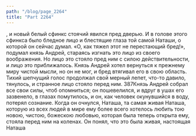 ```yaml
---
path: "/blog/page_2264"
title: "Part 2264"
---
```


, и новый белый сфинкс стоячий явился пред дверью. И в голове этого сфинкса было бледное лицо и блестящие глаза той самой Наташи, о которой он сейчас думал.
«О, как тяжел этот не перестающий бред!», подумал князь Андрей, стараясь изгнать это лицо из своего воображения. Но лицо это стояло пред ним с силою действительности, и лицо это приближалось. Князь Андрей хотел вернуться к прежнему миру чистой мысли, но он не мог, и бред втягивал его в свою область. Тихий шепчущий голос продолжал свой мерный лепет, что-то давило, тянулось, и странное лицо стояло перед ним. 387Князь Андрей собрал все свои силы, чтоб опомниться; он пошевелился, и вдруг в ушах его зазвенело, в глазах помутилось, и он, как человек окунувшийся в воду, потерял сознание. Когда он очнулся, Наташа, та самая живая Наташа, которую из всех людей в мире ему более всего хотелось любить тою новою, чистою, божескою любовью, которая была теперь открыта ему, стояла перед ним на коленах. Он понял, что это была живая, настоящая Наташа
